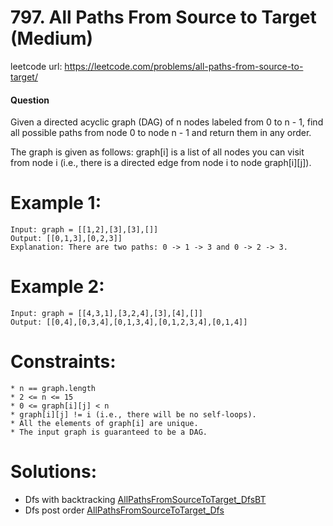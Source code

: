 # 797. All Paths From Source to Target (Medium)
 
leetcode url: https://leetcode.com/problems/all-paths-from-source-to-target/

 
#### Question
Given a directed acyclic graph (DAG) of n nodes labeled from 0 to n - 1, find all possible paths from node 0 to node n - 1 and return them in any order.

The graph is given as follows: graph[i] is a list of all nodes you can visit from node i (i.e., there is a directed edge from node i to node graph[i][j]).

# Example 1:

```
Input: graph = [[1,2],[3],[3],[]]
Output: [[0,1,3],[0,2,3]]
Explanation: There are two paths: 0 -> 1 -> 3 and 0 -> 2 -> 3.
 ```
 
# Example 2:

```
Input: graph = [[4,3,1],[3,2,4],[3],[4],[]]
Output: [[0,4],[0,3,4],[0,1,3,4],[0,1,2,3,4],[0,1,4]]
```

# Constraints:

```
* n == graph.length
* 2 <= n <= 15
* 0 <= graph[i][j] < n
* graph[i][j] != i (i.e., there will be no self-loops).
* All the elements of graph[i] are unique.
* The input graph is guaranteed to be a DAG.
 ```
 
 # Solutions:
 * Dfs with backtracking [AllPathsFromSourceToTarget_DfsBT](AllPathsFromSourceToTarget_DfsBT.cs)
 * Dfs post order [AllPathsFromSourceToTarget_Dfs](AllPathsFromSourceToTarget_Dfs.cs)
